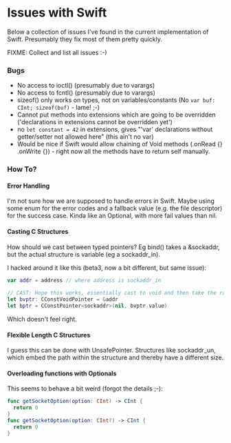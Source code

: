 Issues with Swift
=================

Below a collection of issues I've found in the current implementation of Swift.
Presumably they fix most of them pretty quickly.

FIXME: Collect and list all issues :-)

### Bugs

- No access to ioctl() (presumably due to varargs)
- No access to fcntl() (presumably due to varargs)
- sizeof() only works on types, not on variables/constants (No ```var buf: CInt; sizeof(buf)``` - lame! ;-)
- Cannot put methods into extensions which are going to be overridden 
  ('declarations in extensions cannot be overridden yet')
- no ```let constant = 42``` in extensions, gives 
  "'var' declarations without getter/setter not allowed here" (this ain't
  no var)
- Would be nice if Swift would allow chaining of Void methods (.onRead {} .onWrite {}) - right now all the methods have to return self manually.

### How To?

#### Error Handling

I'm not sure how we are supposed to handle errors in Swift. Maybe using some
enum for the error codes and a fallback value (e.g. the file descriptor) for
the success case. Kinda like an Optional, with more fail values than nil.

#### Casting C Structures

How should we cast between typed pointers? Eg bind() takes a &sockaddr, but the
actual structure is variable (eg a sockaddr_in).

I hacked around it like this (beta3, now a bit different, but same issue):
```swift
var addr = address // where address is sockaddr_in
    
// CAST: Hope this works, essentially cast to void and then take the rawptr
let bvptr: CConstVoidPointer = &addr
let bptr = CConstPointer<sockaddr>(nil, bvptr.value)
```
Which doesn't feel right.

#### Flexible Length C Structures

I guess this can be done with UnsafePointer. Structures like sockaddr_un,
which embed the path within the structure and thereby have a different size.

#### Overloading functions with Optionals

This seems to behave a bit weird (forgot the details ;-):
```swift
func getSocketOption(option: CInt) -> CInt {
  return 0
}
func getSocketOption(option: CInt?) -> CInt {
  return 0
}
```
